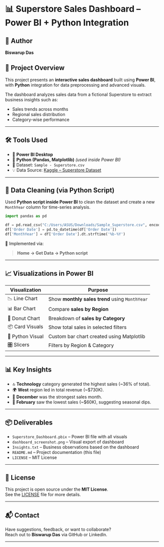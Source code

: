 
# 📊 Superstore Sales Dashboard – Power BI + Python Integration

## 👤 Author
**Biswarup Das**

## 📌 Project Overview

This project presents an **interactive sales dashboard** built using **Power BI**, with **Python** integration for data preprocessing and advanced visuals.

The dashboard analyzes sales data from a fictional Superstore to extract business insights such as:
- Sales trends across months
- Regional sales distribution
- Category-wise performance

---

## 🛠 Tools Used

- 📘 **Power BI Desktop**
- 🐍 **Python (Pandas, Matplotlib)** *(used inside Power BI)*
- 📁 Dataset: `Sample - Superstore.csv`
- 💡 Data Source: [Kaggle – Superstore Dataset](https://www.kaggle.com/datasets/vivek468/superstore-dataset-final)

---

## 🔄 Data Cleaning (via Python Script)

Used **Python script inside Power BI** to clean the dataset and create a new `MonthYear` column for time-series analysis.

```python
import pandas as pd

df = pd.read_csv("C:/Users/ASUS/Downloads/Sample_Superstore.csv", encoding='latin1')
df['Order Date'] = pd.to_datetime(df['Order Date'])
df['MonthYear'] = df['Order Date'].dt.strftime('%b-%Y')
```

🔹 Implemented via:
> **Home → Get Data → Python script**

---

## 📈 Visualizations in Power BI

| Visualization | Purpose |
|---------------|---------|
| 📉 Line Chart | Show **monthly sales trend** using `MonthYear` |
| 📊 Bar Chart | Compare **sales by Region** |
| 🍩 Donut Chart | Breakdown of **sales by Category** |
| 📦 Card Visuals | Show total sales in selected filters |
| 🧮 Python Visual | Custom bar chart created using Matplotlib |
| 🎛 Slicers | Filters by Region & Category |

---

## 📊 Key Insights

- 🔝 **Technology** category generated the highest sales (~36% of total).
- 🌍 **West** region led in total revenue (~$730K).
- 📆 **December** was the strongest sales month.
- 🔻 **February** saw the lowest sales (~$60K), suggesting seasonal dips.

---

## 📦 Deliverables

- `Superstore_Dashboard.pbix` – Power BI file with all visuals
- `dashboard_screenshot.png` – Visual export of dashboard
- `Insights.txt` – Business observations based on the dashboard
- `README.md` – Project documentation (this file)
- `LICENSE` – MIT License

---

## 📄 License

This project is open source under the **MIT License**.  
See the [LICENSE](./LICENSE) file for more details.

---

## 📬 Contact

Have suggestions, feedback, or want to collaborate?  
Reach out to **Biswarup Das** via GitHub or LinkedIn.

---
